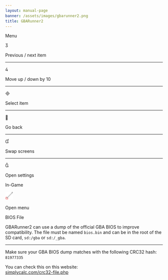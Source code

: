 ```yaml
---
layout: manual-page
banner: /assets/images/gbarunner2.png
title: GBARunner2
---
```


<div id="menu" class="section-title">Menu</div>
<div class="section-body">
	<div class="button-action-group">
		<p class="button-action button">&#xE07D;</p>
		<p class="button-action-text">Previous / next item</p>
	</div>
	<hr>
	<div class="button-action-group">
		<p class="button-action button">&#xE07E;</p>
		<p class="button-action-text">Move up / down by 10</p>
	</div>
	<hr>
	<div class="button-action-group">
		<p class="button-action button">&#xE000;</p>
		<p class="button-action-text">Select item</p>
	</div>
	<hr>
	<div class="button-action-group">
		<p class="button-action button">&#xE001;</p>
		<p class="button-action-text">Go back</p>
	</div>
	<hr>
	<div class="button-action-group">
		<p class="button-action button">&#xE004;</p>
		<p class="button-action-text">Swap screens</p>
	</div>
	<hr>
	<div class="button-action-group">
		<p class="button-action button">&#xE005;</p>
		<p class="button-action-text">Open settings</p>
	</div>
</div>
<div id="in-game" class="section-title">In-Game</div>
<div class="section-body">
	<div class="button-action-group">
		<p class="button-action"><img src="/assets/images/tap.png" alt="Tap the touch screen"></p>
		<p class="button-action-text">Open menu</p>
	</div>
</div>
<div id="bios-file" class="section-title">BIOS File</div>
<div class="section-body">
	<p>
		GBARunner2 can use a dump of the official GBA BIOS to improve compatibility. The file must be named <code>bios.bin</code> and can be in the root of the SD card, <code>sd:/gba</code> or <code>sd:/_gba</code>.
	</p>
	<hr>
	<p>
		Make sure your GBA BIOS dump matches with the following CRC32 hash: <code>81977335</code>
	</p>
	<p>
		You can check this on this website:<br><a href="https://simplycalc.com/crc32-file.php">simplycalc.com/crc32-file.php</a>
	</p>
</div>
